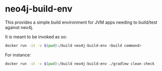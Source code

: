 # neo4j-build-env

This provides a simple build environment for JVM apps needing to build/test against neo4j.

It is meant to be invoked as so:

```bash
docker run -it -v $(pwd):/build neo4j-build-env <build command>
```

For instance:

```bash
docker run -it -v $(pwd):/build neo4j-build-env ./gradlew clean check
```


  
